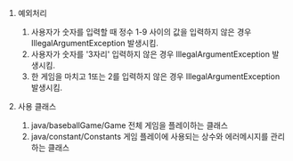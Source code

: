 1. 예외처리
   1. 사용자가 숫자를 입력할 때 정수 1-9 사이의 값을 입력하지 않은 경우 IllegalArgumentException 발생시킴.
   2. 사용자가 숫자를 '3자리' 입력하지 않은 경우 IllegalArgumentException 발생시킴.
   3. 한 게임을 마치고 1또는 2를 입력하지 않은 경우 IllegalArgumentException 발생시킴.

2. 사용 클래스
   1. java/baseballGame/Game
      전체 게임을 플레이하는 클래스
   2. java/constant/Constants
      게임 플레이에 사용되는 상수와 에러메시지를 관리하는 클래스